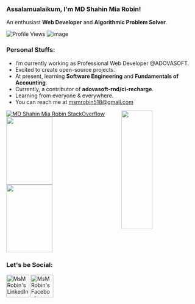 ### Assalamualaikum, I'm MD Shahin Mia Robin!
An enthusiast **Web Developer** and **Algorithmic Problem Solver**.

![Profile Views](https://gpvc.arturio.dev/robinNcode)
![image](https://img.shields.io/github/followers/robinNcode?label=follow&style=social)
### Personal Stuffs:
  - I’m currently working as Professional Web Developer @ADOVASOFT.
  - Excited to create open-source projects.
  - At present, learning **Software Engineering** and **Fundamentals of Accounting**.
  - Currently, a contributor of **adovasoft-rnd/ci-recharge**.
  - Learning from everyone & everywhere.
  - You can reach me at <a href="mailto:msmrobin518@gmail.com">msmrobin518@gmail.com</a>
<p>
  
[![MD Shahin Mia Robin StackOverflow](https://github-readme-stackoverflow.vercel.app/?userID=13676718)](https://stackoverflow.com/users/13676718/msm-robin) 
<img src="https://github-readme-stats.vercel.app/api/top-langs/?username=hafijul233&layout=compact" height="312px" width="40%" align="right" />
<img src="https://github-readme-stats.vercel.app/api?username=robinNcode&show_icons=true&count_private=true" height="178px" width="49%" />
<img src="https://github-readme-stats.vercel.app/api/wakatime/?username=robinNcode&layout=compact" style="height:178px;" width="49%"/>

</p>

### Let's be Social: 
<p>
    <a href="https://www.linkedin.com/in/msm-robin-96b29a1b2/" target="blank"><img align="left" alt="MsM Robin's LinkedIn" width="60px" src="https://cdn.jsdelivr.net/npm/simple-icons@v3/icons/linkedin.svg" /></a>
    <a href="https://www.facebook.com/arrobinkhan34" target="blank"><img align="left" alt="MsM Robin's Facebook" width="60px" src="https://cdn.jsdelivr.net/npm/simple-icons@v3/icons/facebook.svg" /></a>
</p>
